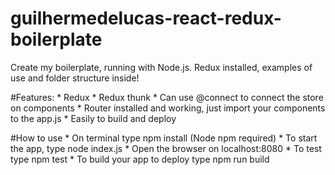 # guilhermedelucas-react-redux-boilerplate

Create my boilerplate, running with Node.js. Redux installed, examples of use and folder structure inside!

#Features:
    * Redux
    * Redux thunk
    * Can use @connect to connect the store on components
    * Router installed and working, just import your components to the app.js
    * Easily to build and deploy


#How to use
    * On terminal type npm install (Node npm required)
    * To start the app, type node index.js
    * Open the browser on localhost:8080
    * To test type npm test
    * To build your app to deploy type npm run build
